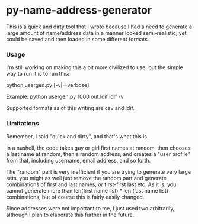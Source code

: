 # py-name-address-generator
This is a quick and dirty tool that I wrote because I had a need to generate a large amount of name/address data in a manner looked semi-realistic, yet could be saved and then loaded in some different formats.

### Usage
I'm still working on making this a bit more civilized to use, but the simple way to run it is to run this:

python usergen.py <number> <output file> <format> [-v|--verbose]

Example:
python usergen.py 1000 out.ldif ldif -v

Supported formats as of this writing are csv and ldif.

### Limitations
Remember, I said "quick and dirty", and that's what this is.

In a nushell, the code takes guy or girl first names at random, then chooses a last name at random, then a random address, and creates a "user profile" from that, including username, email address, and so forth.

The "random" part is very inefficient if you are trying to generate very large sets,
you might as well just remove the random part and generate combinations of first and last names, or first-first last etc.  As it is, you cannot generate more than len(first name list) * len (last name list) combinations, but of course this is fairly easily changed.

Since addresses were not important to me, I just used two arbitrarily, although I plan to elaborate this further in the future.
